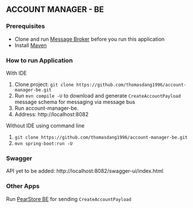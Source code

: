 ## ACCOUNT MANAGER - BE
### Prerequisites
- Clone and run [Message Broker](https://github.com/thomasdang1996/message-broker.git) before you run this application
- Install [Maven](https://www.baeldung.com/install-maven-on-windows-linux-mac)
### How to run Application
With IDE
1) Clone project: `git clone https://github.com/thomasdang1996/account-manager-be.git`
2) Run `mvn compile -U` to download and generate `CreateAccountPayload` message schema for messaging via message bus
3) Run account-manager-be.
4) Address: http://localhost:8082

Without IDE using command line
1) `git clone https://github.com/thomasdang1996/account-manager-be.git`
2) `mvn spring-boot:run -U`
### Swagger
API yet to be added: http://localhost:8082/swagger-ui/index.html

### Other Apps
Run [PearStore BE]( https://github.com/thomasdang1996/pear-store-be.git) for sending `CreateAccountPayload`


